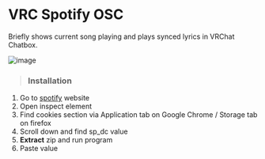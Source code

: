 # VRC Spotify OSC

Briefly shows current song playing and plays synced lyrics in VRChat Chatbox.

![image](https://github.com/Mikkukun/VRC_Spotify_OSC/assets/51969732/cfc19b67-047f-4826-9d17-74c13face57a)


> ### Installation

1. Go to [spotify](https://open.spotify.com) website
2. Open inspect element
3. Find cookies section via Application tab on Google Chrome / Storage tab on firefox
4. Scroll down and find sp_dc value
5. **Extract** zip and run program
6. Paste value


